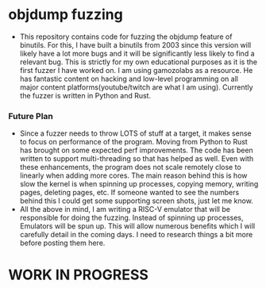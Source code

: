 # objdump fuzzing
- This repository contains code for fuzzing the objdump feature of binutils. For this, I have built a binutils from 2003 since this version will likely have a lot more bugs and it will be significantly less likely to find a relevant bug. This is strictly for my own educational purposes as it is the first fuzzer I have worked on. I am using gamozolabs as a resource. He has fantastic content on hacking and low-level programming on all major content platforms(youtube/twitch are what I am using). Currently the fuzzer is written in Python and Rust.

### Future Plan
- Since a fuzzer needs to throw LOTS of stuff at a target, it makes sense to focus on performance of the program. Moving from Python to Rust has brought on some expected perf improvements. The code has been written to support multi-threading so that has helped as well. Even with these enhancements, the program does not scale remotely close to linearly when adding more cores. The main reason behind this is how slow the kernel is when spinning up processes, copying memory, writing pages, deleting pages, etc. If someone wanted to see the numbers behind this I could get some supporting screen shots, just let me know. 
- All the above in mind, I am writing a RISC-V emulator that will be responsible for doing the fuzzing. Instead of spinning up processes, Emulators will be spun up. This will allow numerous benefits which I will carefully detail in the coming days. I need to research things a bit more before posting them here.


# WORK IN PROGRESS
